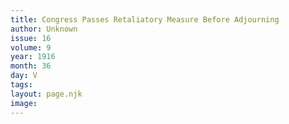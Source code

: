 ```yaml
---
title: Congress Passes Retaliatory Measure Before Adjourning
author: Unknown
issue: 16
volume: 9
year: 1916
month: 36
day: V
tags:
layout: page.njk
image:
---
```




